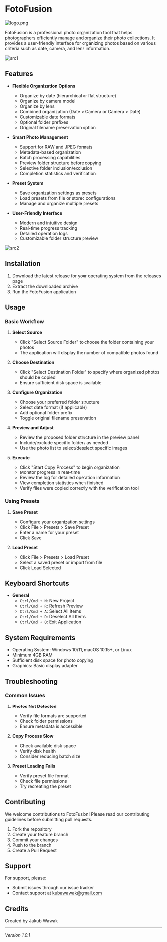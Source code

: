# FotoFusion

![logo.png](/assets/logo.png)

FotoFusion is a professional photo organization tool that helps photographers efficiently manage and organize their photo collections. It provides a user-friendly interface for organizing photos based on various criteria such as date, camera, and lens information.

![src1](/readme_resources/src1.png)

## Features

- **Flexible Organization Options**
  - Organize by date (hierarchical or flat structure)
  - Organize by camera model
  - Organize by lens
  - Combined organization (Date > Camera or Camera > Date)
  - Customizable date formats
  - Optional folder prefixes
  - Original filename preservation option

- **Smart Photo Management**
  - Support for RAW and JPEG formats
  - Metadata-based organization
  - Batch processing capabilities
  - Preview folder structure before copying
  - Selective folder inclusion/exclusion
  - Completion statistics and verification

- **Preset System**
  - Save organization settings as presets
  - Load presets from file or stored configurations
  - Manage and organize multiple presets

- **User-Friendly Interface**
  - Modern and intuitive design
  - Real-time progress tracking
  - Detailed operation logs
  - Customizable folder structure preview

![src2](/readme_resources/src2.png)

## Installation

1. Download the latest release for your operating system from the releases page
2. Extract the downloaded archive
3. Run the FotoFusion application

## Usage

### Basic Workflow

1. **Select Source**
   - Click "Select Source Folder" to choose the folder containing your photos
   - The application will display the number of compatible photos found

2. **Choose Destination**
   - Click "Select Destination Folder" to specify where organized photos should be copied
   - Ensure sufficient disk space is available

3. **Configure Organization**
   - Choose your preferred folder structure
   - Select date format (if applicable)
   - Add optional folder prefix
   - Toggle original filename preservation

4. **Preview and Adjust**
   - Review the proposed folder structure in the preview panel
   - Include/exclude specific folders as needed
   - Use the photo list to select/deselect specific images

5. **Execute**
   - Click "Start Copy Process" to begin organization
   - Monitor progress in real-time
   - Review the log for detailed operation information
   - View completion statistics when finished
   - Verify files were copied correctly with the verification tool

### Using Presets

1. **Save Preset**
   - Configure your organization settings
   - Click File > Presets > Save Preset
   - Enter a name for your preset
   - Click Save

2. **Load Preset**
   - Click File > Presets > Load Preset
   - Select a saved preset or import from file
   - Click Load Selected

## Keyboard Shortcuts

- **General**
  - `Ctrl/Cmd + N`: New Project
  - `Ctrl/Cmd + R`: Refresh Preview
  - `Ctrl/Cmd + A`: Select All Items
  - `Ctrl/Cmd + D`: Deselect All Items
  - `Ctrl/Cmd + Q`: Exit Application

## System Requirements

- Operating System: Windows 10/11, macOS 10.15+, or Linux
- Minimum 4GB RAM
- Sufficient disk space for photo copying
- Graphics: Basic display adapter

## Troubleshooting

### Common Issues

1. **Photos Not Detected**
   - Verify file formats are supported
   - Check folder permissions
   - Ensure metadata is accessible

2. **Copy Process Slow**
   - Check available disk space
   - Verify disk health
   - Consider reducing batch size

3. **Preset Loading Fails**
   - Verify preset file format
   - Check file permissions
   - Try recreating the preset

## Contributing

We welcome contributions to FotoFusion! Please read our contributing guidelines before submitting pull requests.

1. Fork the repository
2. Create your feature branch
3. Commit your changes
4. Push to the branch
5. Create a Pull Request

## Support

For support, please:
- Submit issues through our issue tracker
- Contact support at [kubawawak@gmail.com](mailto:kubawawak@gmail.com)

## Credits

Created by Jakub Wawak

---

*Version 1.0.1* 
